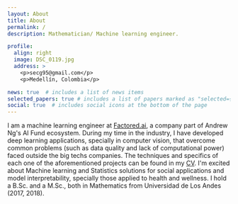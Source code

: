 ```yaml
---
layout: About
title: About
permalink: /
description: Mathematician/ Machine learning engineer.

profile:
  align: right
  image: DSC_0119.jpg
  address: >
    <p>secg95@gmail.com</p>
    <p>Medellín, Colombia</p>

news: true  # includes a list of news items
selected_papers: true # includes a list of papers marked as "selected={true}"
social: true  # includes social icons at the bottom of the page
---
```


I am a machine learning engineer at [Factored.ai](https://www.factored.ai), a company part of Andrew Ng's AI Fund ecosystem. During my time in the industry, I have developed deep learning applications, specially in computer vision, that overcome common problems (such as data quality and lack of computational power) faced outside the big techs companies. The techniques and specifics of each one of the aforementioned projects can be found in my [CV](assets/pdf/CV.pdf). I'm excited about Machine learning and Statistics solutions for social applications and model interpretability, specially those applied to health and wellness. I hold a B.Sc. and a M.Sc., both in Mathematics from Universidad de Los Andes (2017, 2018).

